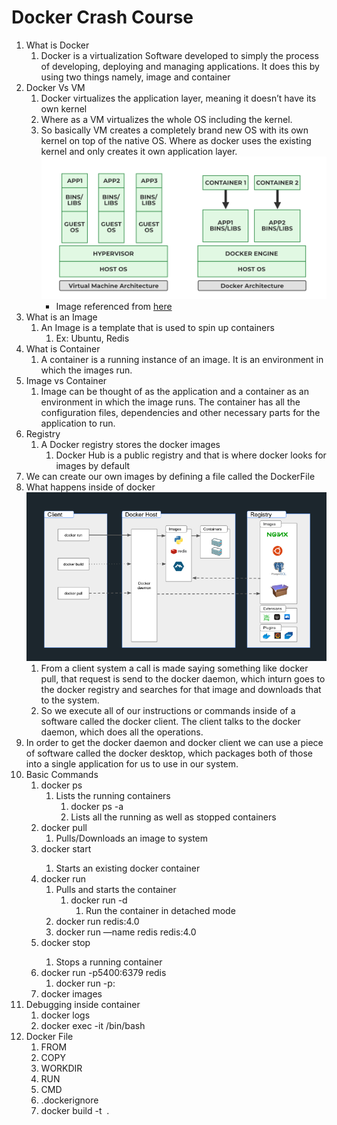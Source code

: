 # Docker Crash Course

1. What is Docker
    1. Docker is a virtualization Software developed to simply the process of developing, deploying and managing applications. It does this by using two things namely, image and container
2. Docker Vs VM
    1. Docker virtualizes the application layer, meaning it doesn’t have its own kernel
    2. Where as a VM virtualizes the whole OS including the kernel.
    3. So basically VM creates a completely brand new OS with its own kernel on top of the native  OS. Where as docker uses the existing kernel and only creates it own application layer.
    ![docker-vs-vm](/images/docker-vs-vm.png)
        - Image referenced from [here](https://media.geeksforgeeks.org/wp-content/uploads/20230109130229/Docker-vs-VM.png)
3. What is an Image
    1. An Image is a template that is used to spin up containers
        1. Ex: Ubuntu, Redis
4. What is Container
    1. A container is a running instance of an image. It is an environment in which the images run.
5. Image vs Container
    1. Image can be thought of as the application and a container as an environment in which the image runs. The container has all the configuration files, dependencies and other necessary parts for the application to run.
6. Registry
    1. A Docker registry stores the docker images
        1. Docker Hub is a public registry and that is where docker looks for images by default
7. We can create our own images by defining a file called the DockerFile
8. What happens inside of docker
    ![docker-core](/images/docker-core.png)
    1. From a client system a call is made saying something like docker pull, that request is send to the docker daemon, which inturn goes to the docker registry and searches for that image and downloads that to the system.
    2. So we execute all of our instructions or commands inside of a software called the docker client. The client talks to the docker daemon, which does all the operations.
9. In order to get the docker daemon and docker client we can use a piece of software called the docker desktop, which packages both of those into a single application for us to use in our system.
10. Basic Commands
    1. docker ps
        1. Lists the running  containers
            1. docker ps -a
            2. Lists all the running as well as stopped containers
    2. docker pull <Image Name>
        1. Pulls/Downloads an image to system
    3. docker start <Container Id>
        1. Starts an existing docker container
    4. docker run <Image Name>
        1. Pulls and starts the container
            1. docker run -d <Image Name>
                1. Run the container in detached mode
        2. docker run redis:4.0
        3. docker run —name redis redis:4.0
    5. docker stop <Container Id>
        1. Stops a running container
    6. docker run -p5400:6379 redis
        1. docker run -p<Host port>:<Container Source Port> <Image Name>
    7. docker images
11. Debugging inside container
    1. docker logs <container Id>
    2. docker exec -it <Container Id> /bin/bash
12. Docker File
    1. FROM
    2. COPY
    3. WORKDIR
    4. RUN
    5. CMD
    6. .dockerignore
    7. docker build -t <Image Name> .
    